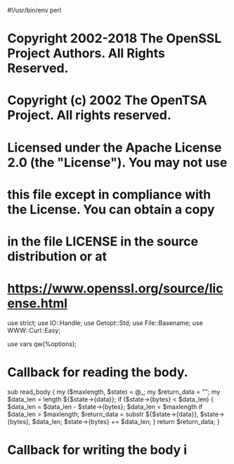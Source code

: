 #!/usr/bin/env perl
# Copyright 2002-2018 The OpenSSL Project Authors. All Rights Reserved.
# Copyright (c) 2002 The OpenTSA Project. All rights reserved.
#
# Licensed under the Apache License 2.0 (the "License").  You may not use
# this file except in compliance with the License.  You can obtain a copy
# in the file LICENSE in the source distribution or at
# https://www.openssl.org/source/license.html

use strict;
use IO::Handle;
use Getopt::Std;
use File::Basename;
use WWW::Curl::Easy;

use vars qw(%options);

# Callback for reading the body.
sub read_body {
    my ($maxlength, $state) = @_;
    my $return_data = "";
    my $data_len = length ${$state->{data}};
    if ($state->{bytes} < $data_len) {
        $data_len = $data_len - $state->{bytes};
        $data_len = $maxlength if $data_len > $maxlength;
        $return_data = substr ${$state->{data}}, $state->{bytes}, $data_len;
        $state->{bytes} += $data_len;
    }
    return $return_data;
}

# Callback for writing the body i